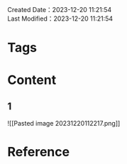 Created Date：2023-12-20 11:21:54  
Last Modified：2023-12-20 11:21:54

# Tags

# Content

## 1

![[Pasted image 20231220112217.png]]

# Reference

